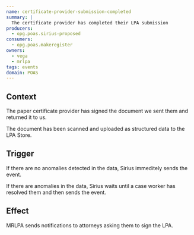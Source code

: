 ```yaml
---
name: certificate-provider-submission-completed
summary: |
  The certificate provider has completed their LPA submission
producers:
  - opg.poas.sirius-proposed
consumers:
  - opg.poas.makeregister
owners:
  - vega
  - mrlpa
tags: events
domain: POAS
---
```


## Context

The paper certificate provider has signed the document we sent them and returned it to us.

The document has been scanned and uploaded as structured data to the LPA Store.

## Trigger

If there are no anomalies detected in the data, Sirius immeditely sends the event.

If there are anomalies in the data, Sirius waits until a case worker has resolved them and then sends the event.

## Effect

MRLPA sends notifications to attorneys asking them to sign the LPA.
